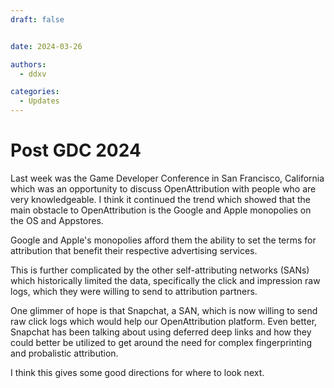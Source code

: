 ```yaml
---
draft: false


date: 2024-03-26

authors: 
  - ddxv

categories:
  - Updates
---
```


# Post GDC 2024

Last week was the Game Developer Conference in San Francisco, California which was an opportunity to discuss OpenAttribution with people who are very knowledgeable. I think it continued the trend which showed that the main obstacle to OpenAttribution is the Google and Apple monopolies on the OS and Appstores.

Google and Apple's monopolies afford them the ability to set the terms for attribution that benefit their respective advertising services.

This is further complicated by the other self-attributing networks (SANs) which historically limited the data, specifically the click and impression raw logs, which they were willing to send to attribution partners.

One glimmer of hope is that Snapchat, a SAN, which is now willing to send raw click logs which would help our OpenAttribution platform. Even better, Snapchat has been talking about using deferred deep links and how they could better be utilized to get around the need for complex fingerprinting and probalistic attribution. 

I think this gives some good directions for where to look next.